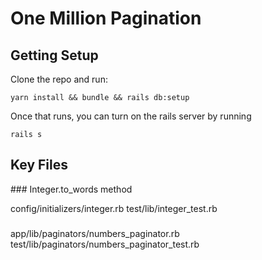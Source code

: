 # One Million Pagination

## Getting Setup

Clone the repo and run:

    yarn install && bundle && rails db:setup

Once that runs, you can turn on the rails server by running

    rails s

## Key Files


### Integer.to_words method

config/initializers/integer.rb
test/lib/integer_test.rb

### 

app/lib/paginators/numbers_paginator.rb
test/lib/paginators/numbers_paginator_test.rb
